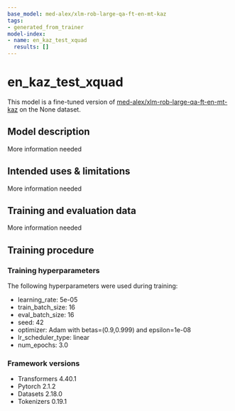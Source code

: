 ```yaml
---
base_model: med-alex/xlm-rob-large-qa-ft-en-mt-kaz
tags:
- generated_from_trainer
model-index:
- name: en_kaz_test_xquad
  results: []
---
```


<!-- This model card has been generated automatically according to the information the Trainer had access to. You
should probably proofread and complete it, then remove this comment. -->

# en_kaz_test_xquad

This model is a fine-tuned version of [med-alex/xlm-rob-large-qa-ft-en-mt-kaz](https://huggingface.co/med-alex/xlm-rob-large-qa-ft-en-mt-kaz) on the None dataset.

## Model description

More information needed

## Intended uses & limitations

More information needed

## Training and evaluation data

More information needed

## Training procedure

### Training hyperparameters

The following hyperparameters were used during training:
- learning_rate: 5e-05
- train_batch_size: 16
- eval_batch_size: 16
- seed: 42
- optimizer: Adam with betas=(0.9,0.999) and epsilon=1e-08
- lr_scheduler_type: linear
- num_epochs: 3.0

### Framework versions

- Transformers 4.40.1
- Pytorch 2.1.2
- Datasets 2.18.0
- Tokenizers 0.19.1
